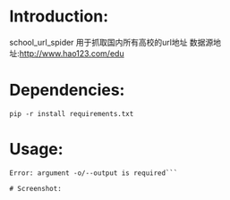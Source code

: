 # Introduction:
school_url_spider 用于抓取国内所有高校的url地址
数据源地址:http://www.hao123.com/edu

# Dependencies:
`pip -r install requirements.txt`

# Usage:
```[-] Usage: school_url_spider.py -o outputfile
Error: argument -o/--output is required```

# Screenshot:
